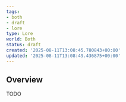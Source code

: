 ```yaml
---
tags:
- both
- draft
- lore
type: Lore
world: Both
status: draft
created: '2025-08-11T13:08:45.780843+00:00'
updated: '2025-08-11T13:08:49.436875+00:00'
---
```



## Overview

TODO
